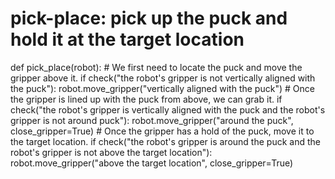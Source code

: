 # pick-place: pick up the puck and hold it at the target location
def pick_place(robot):
    # We first need to locate the puck and move the gripper above it.
    if check("the robot's gripper is not vertically aligned with the puck"):
        robot.move_gripper("vertically aligned with the puck")
    # Once the gripper is lined up with the puck from above, we can grab it.
    if check("the robot's gripper is vertically aligned with the puck and the robot's gripper is not around puck"):
        robot.move_gripper("around the puck", close_gripper=True)
    # Once the gripper has a hold of the puck, move it to the target location.
    if check("the robot's gripper is around the puck and the robot's gripper is not above the target location"):
        robot.move_gripper("above the target location", close_gripper=True)